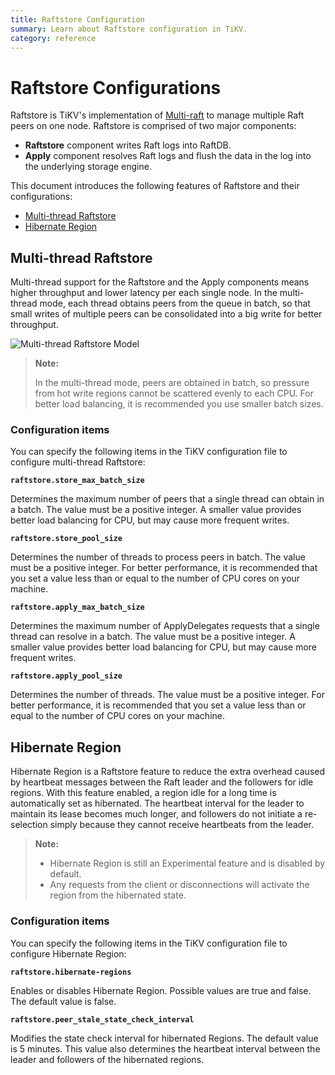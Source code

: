 ```yaml
---
title: Raftstore Configuration 
summary: Learn about Raftstore configuration in TiKV.
category: reference
---
```


# Raftstore Configurations

Raftstore is TiKV's implementation of [Multi-raft](https://tikv.org/deep-dive/scalability/multi-raft/) to manage multiple Raft peers on one node. Raftstore is comprised of two major components:

- **Raftstore** component writes Raft logs into RaftDB.
- **Apply** component resolves Raft logs and flush the data in the log into the underlying storage engine.

This document introduces the following features of Raftstore and their configurations:

- [Multi-thread Raftstore](#Multi-thread-Raftstore)
- [Hibernate Region](#Hibernate-Region)

## Multi-thread Raftstore

 Multi-thread support for the Raftstore and the Apply components means higher throughput and lower latency per each single node. In the multi-thread mode, each thread obtains peers from the queue in batch, so that small writes of multiple peers can be consolidated into a big write for better throughput.

![Multi-thread Raftstore Model](../../images/multi-thread-raftstore.png)

> **Note:**
>
> In the multi-thread mode, peers are obtained in batch, so pressure from hot write regions cannot be scattered evenly to each CPU. For better load balancing, it is recommended you use smaller batch sizes.

### Configuration items

You can specify the following items in the TiKV configuration file to configure multi-thread Raftstore:

**`raftstore.store_max_batch_size`**

Determines the maximum number of peers that a single thread can obtain in a batch. The value must be a positive integer. A smaller value provides better load balancing for CPU, but may cause more frequent writes.

**`raftstore.store_pool_size`**

Determines the number of threads to process peers in batch. The value must be a positive integer. For better performance, it is recommended that you set a value less than or equal to the number of CPU cores on your machine.
 
**`raftstore.apply_max_batch_size`**

Determines the maximum number of ApplyDelegates requests that a single thread can resolve in a batch. The value must be a positive integer. A smaller value provides better load balancing for CPU, but may cause more frequent writes.

**`raftstore.apply_pool_size`**

Determines the number of threads. The value must be a positive integer. For better performance, it is recommended that you set a value less than or equal to the number of CPU cores on your machine.

## Hibernate Region

Hibernate Region is a Raftstore feature to reduce the extra overhead caused by heartbeat messages between the Raft leader and the followers for idle regions. With this feature enabled, a region idle for a long time is automatically set as hibernated. The heartbeat interval for the leader to maintain its lease becomes much longer, and followers do not initiate a re-selection simply because they cannot receive heartbeats from the leader.

> **Note:**
>
> - Hibernate Region is still an Experimental feature and is disabled by default.
> - Any requests from the client or disconnections will activate the region from the hibernated state.

### Configuration items

You can specify the following items in the TiKV configuration file to configure Hibernate Region:

**`raftstore.hibernate-regions`**

Enables or disables Hibernate Region. Possible values are true and false. The default value is false.

**`raftstore.peer_stale_state_check_interval`**

Modifies the state check interval for hibernated Regions. The default value is 5 minutes. This value also determines the heartbeat interval between the leader and followers of the hibernated regions.